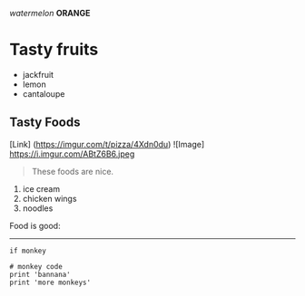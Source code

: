 *watermelon*
**ORANGE**

# Tasty fruits
* jackfruit
* lemon
* cantaloupe 

## Tasty Foods
[Link] (https://imgur.com/t/pizza/4Xdn0du)
![Image] https://i.imgur.com/ABtZ6B6.jpeg

> These foods are nice.
1. ice cream
2. chicken wings
3. noodles

Food is good:

---

`if monkey`
```
# monkey code
print 'bannana'
print 'more monkeys'
```
